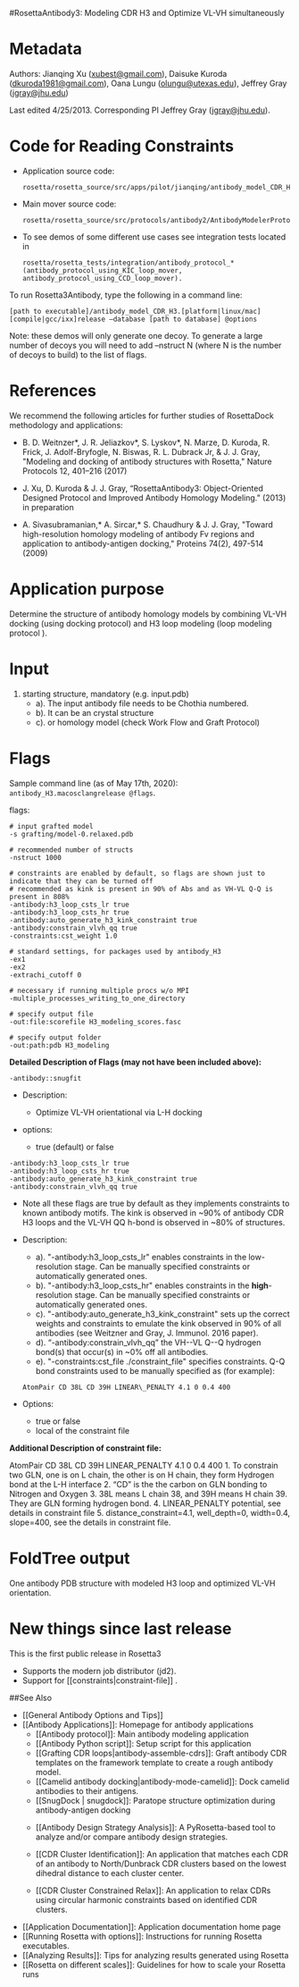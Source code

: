 #RosettaAntibody3: Modeling CDR H3 and Optimize VL-VH simultaneously

Metadata
========

Authors: 
Jianqing Xu (xubest@gmail.com), Daisuke Kuroda (dkuroda1981@gmail.com), Oana Lungu (olungu@utexas.edu), Jeffrey Gray (jgray@jhu.edu)

Last edited 4/25/2013. Corresponding PI Jeffrey Gray (jgray@jhu.edu).

Code for Reading Constraints
============================

-   Application source code:

    ```
    rosetta/rosetta_source/src/apps/pilot/jianqing/antibody_model_CDR_H3.cc
    ```

-   Main mover source code:

    ```
    rosetta/rosetta_source/src/protocols/antibody2/AntibodyModelerProtocol.cc.cc
    ```

-   To see demos of some different use cases see integration tests located in

    ```
    rosetta/rosetta_tests/integration/antibody_protocol_* (antibody_protocol_using_KIC_loop_mover, antibody_protocol_using_CCD_loop_mover).
    ```

To run Rosetta3Antibody, type the following in a command line:

```
[path to executable]/antibody_model_CDR_H3.[platform|linux/mac][compile|gcc/ixx]release –database [path to database] @options
```

Note: these demos will only generate one decoy. To generate a large number of decoys you will need to add –nstruct N (where N is the number of decoys to build) to the list of flags.

References
==========

We recommend the following articles for further studies of RosettaDock methodology and applications:

- B. D. Weitnzer\*, J. R. Jeliazkov\*, S. Lyskov\*, N. Marze, D. Kuroda, R. Frick, J. Adolf-Bryfogle, N. Biswas, R. L. Dubrack Jr, & J. J. Gray, "Modeling and docking of antibody structures with Rosetta," Nature Protocols 12, 401–216 (2017)
 
-   J. Xu, D. Kuroda & J. J. Gray, “RosettaAntibody3: Object-Oriented Designed Protocol and Improved Antibody Homology Modeling.” (2013) in preparation
-   A. Sivasubramanian,\* A. Sircar,\* S. Chaudhury & J. J. Gray, "Toward high-resolution homology modeling of antibody Fv regions and application to antibody-antigen docking," Proteins 74(2), 497-514 (2009)

Application purpose
===========================================

Determine the structure of antibody homology models by combining VL-VH docking (using docking protocol) and H3 loop modeling (loop modeling protocol ).

Input
=====

1.  starting structure, mandatory (e.g. input.pdb)
     * a). The input antibody file needs to be Chothia numbered.
     * b). It can be an crystal structure
     * c). or homology model (check Work Flow and Graft Protocol)

Flags
=====

Sample command line (as of May 17th, 2020): `antibody_H3.macosclangrelease @flags`.

flags:
```
# input grafted model
-s grafting/model-0.relaxed.pdb

# recommended number of structs
-nstruct 1000 

# constraints are enabled by default, so flags are shown just to indicate that they can be turned off
# recommended as kink is present in 90% of Abs and as VH-VL Q-Q is present in 808%
-antibody:h3_loop_csts_lr true
-antibody:h3_loop_csts_hr true
-antibody:auto_generate_h3_kink_constraint true
-antibody:constrain_vlvh_qq true
-constraints:cst_weight 1.0

# standard settings, for packages used by antibody_H3
-ex1
-ex2
-extrachi_cutoff 0

# necessary if running multiple procs w/o MPI
-multiple_processes_writing_to_one_directory 

# specify output file
-out:file:scorefile H3_modeling_scores.fasc 

# specify output folder
-out:path:pdb H3_modeling 
```

**Detailed Description of Flags (may not have been included above):**

```
-antibody::snugfit
```

-   Description:
     * Optimize VL-VH orientational via L-H docking

-   options:
     * true (default) or false

```
-antibody:h3_loop_csts_lr true
-antibody:h3_loop_csts_hr true
-antibody:auto_generate_h3_kink_constraint true
-antibody:constrain_vlvh_qq true
```

-   Note all these flags are true by default as they implements constraints to known antibody motifs. The kink is observed in ~90% of antibody CDR H3 loops and the VL-VH QQ h-bond is observed in ~80% of structures.
-   Description:
     * a). "-antibody:h3\_loop\_csts\_lr" enables constraints in the low-resolution stage. Can be manually specified constraints or automatically generated ones.
     * b). "-antibody:h3\_loop\_csts\_hr" enables constraints in the **high**-resolution stage. Can be manually specified constraints or automatically generated ones.
     * c). "-antibody:auto\_generate\_h3\_kink\_constraint" sets up the correct weights and constraints to emulate the kink observed in 90\% of all antibodies (see Weitzner and Gray, J. Immunol. 2016 paper).
     * d). “-antibody:constrain\_vlvh\_qq” the VH--VL Q--Q hydrogen bond(s) that occur(s) in \~0\% off all antibodies.
     * e). "-constraints:cst_file ./constraint_file" specifies constraints. Q-Q bond constraints used to be manually specified as (for example):
     ```
     AtomPair CD 38L CD 39H LINEAR\_PENALTY 4.1 0 0.4 400
     ```

-   Options:
     * true or false
     * local of the constraint file

**Additional Description of constraint file:**

AtomPair CD 38L CD 39H LINEAR\_PENALTY 4.1 0 0.4 400 
     1. To constrain two GLN, one is on L chain, the other is on H chain, they form Hydrogen bond at the L-H interface 
     2. “CD” is the the carbon on GLN bonding to Nitrogen and Oxygen
     3. 38L means L chain 38, and 39H means H chain 39. They are GLN forming hydrogen bond.
     4. LINEAR\_PENALTY potential, see details in constraint file
     5. distance\_constraint=4.1, well\_depth=0, width=0.4, slope=400, see the details in constraint file.

FoldTree output
===============

One antibody PDB structure with modeled H3 loop and optimized VL-VH orientation.

New things since last release
=============================

This is the first public release in Rosetta3

-   Supports the modern job distributor (jd2).
-   Support for [[constraints|constraint-file]] .

##See Also

* [[General Antibody Options and Tips]]
* [[Antibody Applications]]: Homepage for antibody applications
    * [[Antibody protocol]]: Main antibody modeling application
    * [[Antibody Python script]]: Setup script for this application
    * [[Grafting CDR loops|antibody-assemble-cdrs]]: Graft antibody CDR templates on the framework template to create a rough antibody model.  
    - [[Camelid antibody docking|antibody-mode-camelid]]: Dock camelid antibodies to their antigens.
    - [[SnugDock | snugdock]]: Paratope structure optimization during antibody-antigen docking
    * [[Antibody Design Strategy Analysis]]: A PyRosetta-based tool to analyze and/or compare antibody design strategies.

    * [[CDR Cluster Identification]]: An application that matches each CDR of an antibody to North/Dunbrack CDR clusters based on the lowest dihedral distance to each cluster center.

     * [[CDR Cluster Constrained Relax]]: An application to relax CDRs using circular harmonic constraints based on identified CDR clusters.
* [[Application Documentation]]: Application documentation home page
* [[Running Rosetta with options]]: Instructions for running Rosetta executables.
* [[Analyzing Results]]: Tips for analyzing results generated using Rosetta
* [[Rosetta on different scales]]: Guidelines for how to scale your Rosetta runs